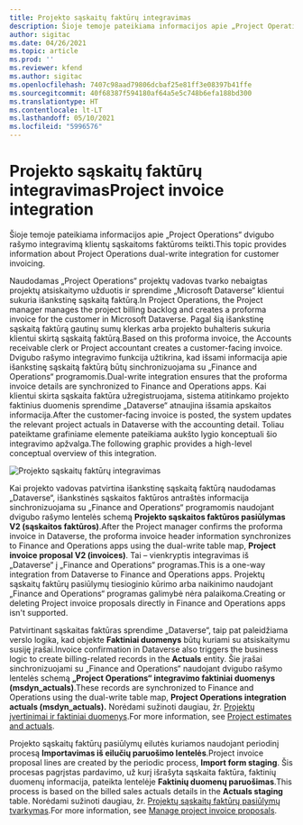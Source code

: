 ```yaml
---
title: Projekto sąskaitų faktūrų integravimas
description: Šioje temoje pateikiama informacijos apie „Project Operations“ dvigubo rašymo integravimą klientų sąskaitoms faktūroms teikti.
author: sigitac
ms.date: 04/26/2021
ms.topic: article
ms.prod: ''
ms.reviewer: kfend
ms.author: sigitac
ms.openlocfilehash: 7407c98aad79806dcbaf25e81ff3e08397b41ffe
ms.sourcegitcommit: 40f68387f594180af64a5e5c748b6efa188bd300
ms.translationtype: HT
ms.contentlocale: lt-LT
ms.lasthandoff: 05/10/2021
ms.locfileid: "5996576"
---
```

# <a name="project-invoice-integration"></a><span data-ttu-id="b9444-103">Projekto sąskaitų faktūrų integravimas</span><span class="sxs-lookup"><span data-stu-id="b9444-103">Project invoice integration</span></span>

<span data-ttu-id="b9444-104">Šioje temoje pateikiama informacijos apie „Project Operations“ dvigubo rašymo integravimą klientų sąskaitoms faktūroms teikti.</span><span class="sxs-lookup"><span data-stu-id="b9444-104">This topic provides information about Project Operations dual-write integration for customer invoicing.</span></span>

<span data-ttu-id="b9444-105">Naudodamas „Project Operations“ projektų vadovas tvarko nebaigtas projektų atsiskaitymo užduotis ir sprendime „Microsoft Dataverse“ klientui sukuria išankstinę sąskaitą faktūrą.</span><span class="sxs-lookup"><span data-stu-id="b9444-105">In Project Operations, the Project manager manages the project billing backlog and creates a proforma invoice for the customer in Microsoft Dataverse.</span></span> <span data-ttu-id="b9444-106">Pagal šią išankstinę sąskaitą faktūrą gautinų sumų klerkas arba projekto buhalteris sukuria klientui skirtą sąskaitą faktūrą.</span><span class="sxs-lookup"><span data-stu-id="b9444-106">Based on this proforma invoice, the Accounts receivable clerk or Project accountant creates a customer-facing invoice.</span></span> <span data-ttu-id="b9444-107">Dvigubo rašymo integravimo funkcija užtikrina, kad išsami informacija apie išankstinę sąskaitą faktūrą būtų sinchronizuojama su „Finance and Operations“ programomis.</span><span class="sxs-lookup"><span data-stu-id="b9444-107">Dual-write integration ensures that the proforma invoice details are synchronized to Finance and Operations apps.</span></span> <span data-ttu-id="b9444-108">Kai klientui skirta sąskaita faktūra užregistruojama, sistema atitinkamo projekto faktinius duomenis sprendime „Dataverse“ atnaujina išsamia apskaitos informacija.</span><span class="sxs-lookup"><span data-stu-id="b9444-108">After the customer-facing invoice is posted, the system updates the relevant project actuals in Dataverse with the accounting detail.</span></span> <span data-ttu-id="b9444-109">Toliau pateiktame grafiniame elemente pateikiama aukšto lygio konceptuali šio integravimo apžvalga.</span><span class="sxs-lookup"><span data-stu-id="b9444-109">The following graphic provides a high-level conceptual overview of this integration.</span></span>

   ![Projekto sąskaitų faktūrų integravimas](./media/DW5Invoicing.png)

<span data-ttu-id="b9444-111">Kai projekto vadovas patvirtina išankstinę sąskaitą faktūrą naudodamas „Dataverse“, išankstinės sąskaitos faktūros antraštės informacija sinchronizuojama su „Finance and Operations“ programomis naudojant dvigubo rašymo lentelės schemą **Projekto sąskaitos faktūros pasiūlymas V2 (sąskaitos faktūros)**.</span><span class="sxs-lookup"><span data-stu-id="b9444-111">After the Project manager confirms the proforma invoice in Dataverse, the proforma invoice header information synchronizes to Finance and Operations apps using the dual-write table map, **Project invoice proposal V2 (invoices)**.</span></span> <span data-ttu-id="b9444-112">Tai – vienkryptis integravimas iš „Dataverse“ į „Finance and Operations“ programas.</span><span class="sxs-lookup"><span data-stu-id="b9444-112">This is a one-way integration from Dataverse to Finance and Operations apps.</span></span> <span data-ttu-id="b9444-113">Projektų sąskaitų faktūrų pasiūlymų tiesioginio kūrimo arba naikinimo naudojant „Finance and Operations“ programas galimybė nėra palaikoma.</span><span class="sxs-lookup"><span data-stu-id="b9444-113">Creating or deleting Project invoice proposals directly in Finance and Operations apps isn't supported.</span></span>

<span data-ttu-id="b9444-114">Patvirtinant sąskaitas faktūras sprendime „Dataverse“, taip pat paleidžiama verslo logika, kad objekte **Faktiniai duomenys** būtų kuriami su atsiskaitymu susiję įrašai.</span><span class="sxs-lookup"><span data-stu-id="b9444-114">Invoice confirmation in Dataverse also triggers the business logic to create billing-related records in the **Actuals** entity.</span></span> <span data-ttu-id="b9444-115">Šie įrašai sinchronizuojami su „Finance and Operations“ naudojant dvigubo rašymo lentelės schemą **„Project Operations“ integravimo faktiniai duomenys (msdyn\_actuals)**.</span><span class="sxs-lookup"><span data-stu-id="b9444-115">These records are synchronized to Finance and Operations using the dual-write table map, **Project Operations integration actuals (msdyn\_actuals).**</span></span> <span data-ttu-id="b9444-116">Norėdami sužinoti daugiau, žr. [Projektų įvertinimai ir faktiniai duomenys](resource-dual-write-estimates-actuals.md).</span><span class="sxs-lookup"><span data-stu-id="b9444-116">For more information, see [Project estimates and actuals](resource-dual-write-estimates-actuals.md).</span></span> 

<span data-ttu-id="b9444-117">Projekto sąskaitų faktūrų pasiūlymų eilutės kuriamos naudojant periodinį procesą **Importavimas iš eilučių paruošimo lentelės**.</span><span class="sxs-lookup"><span data-stu-id="b9444-117">Project invoice proposal lines are created by the periodic process, **Import form staging**.</span></span> <span data-ttu-id="b9444-118">Šis procesas pagrįstas pardavimo, už kurį išrašyta sąskaita faktūra, faktinių duomenų informacija, pateikta lentelėje **Faktinių duomenų paruošimas**.</span><span class="sxs-lookup"><span data-stu-id="b9444-118">This process is based on the billed sales actuals details in the **Actuals staging** table.</span></span> <span data-ttu-id="b9444-119">Norėdami sužinoti daugiau, žr. [Projektų sąskaitų faktūrų pasiūlymų tvarkymas](../invoicing/format-update-project-invoice-proposals.md#create-project-invoice-proposals).</span><span class="sxs-lookup"><span data-stu-id="b9444-119">For more information, see [Manage project invoice proposals](../invoicing/format-update-project-invoice-proposals.md#create-project-invoice-proposals).</span></span> 
